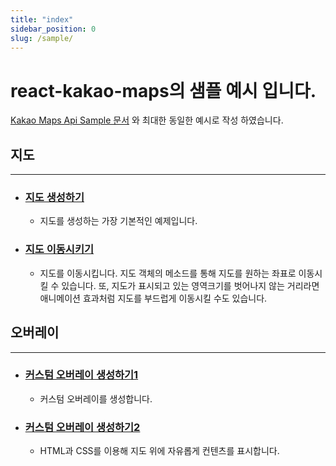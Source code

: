 ```yaml
---
title: "index"
sidebar_position: 0
slug: /sample/
---
```


# react-kakao-maps의 샘플 예시 입니다.

[Kakao Maps Api Sample 문서](https://apis.map.kakao.com/web/sample/) 와 최대한 동일한 예시로 작성 하였습니다.

## 지도

<hr/>

- ### [지도 생성하기](./basicMap)
  - 지도를 생성하는 가장 기본적인 예제입니다.

- ### [지도 이동시키기](./moveMap)
  - 지도를 이동시킵니다. 지도 객체의 메소드를 통해 지도를 원하는 좌표로 이동시킬 수 있습니다. 또, 지도가 표시되고 있는 영역크기를 벗어나지 않는 거리라면 애니메이션 효과처럼 지도를 부드럽게 이동시킬 수도 있습니다.

## 오버레이

<hr/>

- ### [커스텀 오버레이 생성하기1](./customOverlay1)
  - 커스텀 오버레이를 생성합니다.

- ### [커스텀 오버레이 생성하기2](./customOverlay2)
  - HTML과 CSS를 이용해 지도 위에 자유롭게 컨텐츠를 표시합니다.


